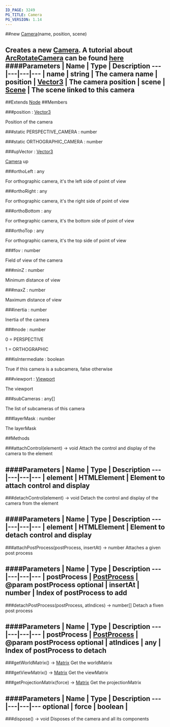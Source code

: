 ```yaml
---
ID_PAGE: 3249
PG_TITLE: Camera
PG_VERSION: 1.14
---
```

##new [Camera](page.php?p=3249)(name, position, scene)

Creates a new [Camera](page.php?p=3249).
A tutorial about [ArcRotateCamera](page.php?p=3250) can be found [here](https://github.com/BabylonJS/Babylon.js/wiki/05-Cameras)
####Parameters
 | Name | Type | Description
---|---|---|---
 | name | string | The camera name
 | position | [Vector3](page.php?p=3327) | The camera position
 | scene | [Scene](page.php?p=3274) | The scene linked to this camera
---

##Extends [Node](page.php?p=3248)
##Members

###position : [Vector3](page.php?p=3327)


Position of the camera

###static PERSPECTIVE_CAMERA : number


###static ORTHOGRAPHIC_CAMERA : number


###upVector : [Vector3](page.php?p=3327)

 [Camera](page.php?p=3249) up

###orthoLeft : any


For orthographic camera, it's the left side of point of view

###orthoRight : any


For orthographic camera, it's the right side of point of view

###orthoBottom : any


For orthegraphic camera, it's the bottom side of point of view

###orthoTop : any


For orthographic camera, it's the top side of point of view

###fov : number


Field of view of the camera

###minZ : number


Minimum distance of view

###maxZ : number


Maximum distance of view

###inertia : number


Inertia of the camera

###mode : number


0 = PERSPECTIVE

1 = ORTHOGRAPHIC

###isIntermediate : boolean


True if this camera is a subcamera, false otherwise

###viewport : [Viewport](page.php?p=3331)


The viewport

###subCameras : any[]


The list of subcameras of this camera

###layerMask : number


The layerMask



##Methods

###attachControl(element) &rarr; void
Attach the control and display of the camera to the element

####Parameters
 | Name | Type | Description
---|---|---|---
 | element | HTMLElement | Element to attach control and display
---

###detachControl(element) &rarr; void
Detach the control and display of the camera from the element

####Parameters
 | Name | Type | Description
---|---|---|---
 | element | HTMLElement | Element to detach control and display
---

###attachPostProcess(postProcess, insertAt) &rarr; number
Attaches a given post process

####Parameters
 | Name | Type | Description
---|---|---|---
 | postProcess | [PostProcess](page.php?p=3346) | @param postProcess
optional | insertAt | number | Index of postProcess to add
---

###detachPostProcess(postProcess, atIndices) &rarr; number[]
Detach a fiven post process

####Parameters
 | Name | Type | Description
---|---|---|---
 | postProcess | [PostProcess](page.php?p=3346) | @param postProcess
optional | atIndices | any | Index of postProcess to detach
---

###getWorldMatrix() &rarr; [Matrix](page.php?p=3329)
Get the worldMatrix


###getViewMatrix() &rarr; [Matrix](page.php?p=3329)
Get the viewMatrix


###getProjectionMatrix(force) &rarr; [Matrix](page.php?p=3329)
Get the projectionMatrix

####Parameters
 | Name | Type | Description
---|---|---|---
optional | force | boolean | 
---

###dispose() &rarr; void
Disposes of the camera and all its components

